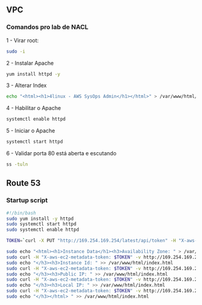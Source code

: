 ## VPC

### Comandos pro lab de NACL

1 - Virar root:

```sh
sudo -i
```

2 - Instalar Apache

```sh
yum install httpd -y
```

3 - Alterar Index

```sh
echo "<html><h1>4linux - AWS SysOps Admin</h1></html>" > /var/www/html/index.html
```

4 - Habilitar o Apache

```sh
systemctl enable httpd
```

5 - Iniciar o Apache

```sh
systemctl start httpd
```

6 - Validar porta 80 está aberta e escutando

```sh
ss -tuln
```

## Route 53

### Startup script

```sh
#!/bin/bash
sudo yum install -y httpd
sudo systemctl start httpd
sudo systemctl enable httpd

TOKEN=`curl -X PUT "http://169.254.169.254/latest/api/token" -H "X-aws-ec2-metadata-token-ttl-seconds: 21600"`

sudo echo "<html><h1>Instance Data</h1><h3>Availability Zone: " > /var/www/html/index.html
sudo curl -H "X-aws-ec2-metadata-token: $TOKEN" -v http://169.254.169.254/latest/meta-data/placement/availability-zone >> /var/www/html/index.html
sudo echo "</h3><h3>Instance Id: " >> /var/www/html/index.html
sudo curl -H "X-aws-ec2-metadata-token: $TOKEN" -v http://169.254.169.254/latest/meta-data/instance-id >> /var/www/html/index.html
sudo echo "</h3><h3>Public IP: " >> /var/www/html/index.html
sudo curl -H "X-aws-ec2-metadata-token: $TOKEN" -v http://169.254.169.254/latest/meta-data/public-ipv4 >> /var/www/html/index.html
sudo echo "</h3><h3>Local IP: " >> /var/www/html/index.html
sudo curl -H "X-aws-ec2-metadata-token: $TOKEN" -v http://169.254.169.254/latest/meta-data/local-ipv4 >> /var/www/html/index.html
sudo echo "</h3></html> " >> /var/www/html/index.html
```
